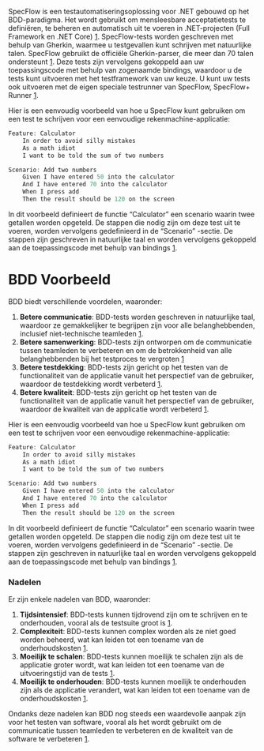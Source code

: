 SpecFlow is een testautomatiseringsoplossing voor .NET gebouwd op het BDD-paradigma. Het wordt gebruikt om mensleesbare acceptatietests te definiëren, te beheren en automatisch uit te voeren in .NET-projecten (Full Framework en .NET Core) [1](https://docs.specflow.org/projects/specflow/en/latest/). SpecFlow-tests worden geschreven met behulp van Gherkin, waarmee u testgevallen kunt schrijven met natuurlijke talen. SpecFlow gebruikt de officiële Gherkin-parser, die meer dan 70 talen ondersteunt [1](https://docs.specflow.org/projects/specflow/en/latest/). Deze tests zijn vervolgens gekoppeld aan uw toepassingscode met behulp van zogenaamde bindings, waardoor u de tests kunt uitvoeren met het testframework van uw keuze. U kunt uw tests ook uitvoeren met de eigen speciale testrunner van SpecFlow, SpecFlow+ Runner [1](https://docs.specflow.org/projects/specflow/en/latest/).

Hier is een eenvoudig voorbeeld van hoe u SpecFlow kunt gebruiken om een ​​test te schrijven voor een eenvoudige rekenmachine-applicatie:

```cs
Feature: Calculator
    In order to avoid silly mistakes
    As a math idiot
    I want to be told the sum of two numbers

Scenario: Add two numbers
    Given I have entered 50 into the calculator
    And I have entered 70 into the calculator
    When I press add
    Then the result should be 120 on the screen
```

In dit voorbeeld definieert de functie “Calculator” een scenario waarin twee getallen worden opgeteld. De stappen die nodig zijn om deze test uit te voeren, worden vervolgens gedefinieerd in de “Scenario” -sectie. De stappen zijn geschreven in natuurlijke taal en worden vervolgens gekoppeld aan de toepassingscode met behulp van bindings [1](https://docs.specflow.org/projects/specflow/en/latest/).

# BDD Voorbeeld

BDD biedt verschillende voordelen, waaronder:

1. **Betere communicatie**: BDD-tests worden geschreven in natuurlijke taal, waardoor ze gemakkelijker te begrijpen zijn voor alle belanghebbenden, inclusief niet-technische teamleden [1](https://www.psyq.nl/angststoornis/verschillende-angststoornissen/body-dysmorphic-disorder-bdd).
2. **Betere samenwerking**: BDD-tests zijn ontworpen om de communicatie tussen teamleden te verbeteren en om de betrokkenheid van alle belanghebbenden bij het testproces te vergroten [1](https://www.psyq.nl/angststoornis/verschillende-angststoornissen/body-dysmorphic-disorder-bdd)
3. **Betere testdekking**: BDD-tests zijn gericht op het testen van de functionaliteit van de applicatie vanuit het perspectief van de gebruiker, waardoor de testdekking wordt verbeterd [1](https://www.psyq.nl/angststoornis/verschillende-angststoornissen/body-dysmorphic-disorder-bdd).
4. **Betere kwaliteit**: BDD-tests zijn gericht op het testen van de functionaliteit van de applicatie vanuit het perspectief van de gebruiker, waardoor de kwaliteit van de applicatie wordt verbeterd [1](https://www.psyq.nl/angststoornis/verschillende-angststoornissen/body-dysmorphic-disorder-bdd).

Hier is een eenvoudig voorbeeld van hoe u SpecFlow kunt gebruiken om een ​​test te schrijven voor een eenvoudige rekenmachine-applicatie:

```cs
Feature: Calculator
    In order to avoid silly mistakes
    As a math idiot
    I want to be told the sum of two numbers

Scenario: Add two numbers
    Given I have entered 50 into the calculator
    And I have entered 70 into the calculator
    When I press add
    Then the result should be 120 on the screen
```

In dit voorbeeld definieert de functie “Calculator” een scenario waarin twee getallen worden opgeteld. De stappen die nodig zijn om deze test uit te voeren, worden vervolgens gedefinieerd in de “Scenario” -sectie. De stappen zijn geschreven in natuurlijke taal en worden vervolgens gekoppeld aan de toepassingscode met behulp van bindings [1](https://www.psyq.nl/angststoornis/verschillende-angststoornissen/body-dysmorphic-disorder-bdd).

### Nadelen
Er zijn enkele nadelen van BDD, waaronder:

1. **Tijdsintensief**: BDD-tests kunnen tijdrovend zijn om te schrijven en te onderhouden, vooral als de testsuite groot is [1](https://appmaster.io/nl/blog/gedragsgestuurde-ontwikkeling-bdd).
2. **Complexiteit**: BDD-tests kunnen complex worden als ze niet goed worden beheerd, wat kan leiden tot een toename van de onderhoudskosten [1](https://appmaster.io/nl/blog/gedragsgestuurde-ontwikkeling-bdd).
3. **Moeilijk te schalen**: BDD-tests kunnen moeilijk te schalen zijn als de applicatie groter wordt, wat kan leiden tot een toename van de uitvoeringstijd van de tests [1](https://appmaster.io/nl/blog/gedragsgestuurde-ontwikkeling-bdd).
4. **Moeilijk te onderhouden**: BDD-tests kunnen moeilijk te onderhouden zijn als de applicatie verandert, wat kan leiden tot een toename van de onderhoudskosten [1](https://appmaster.io/nl/blog/gedragsgestuurde-ontwikkeling-bdd).

Ondanks deze nadelen kan BDD nog steeds een waardevolle aanpak zijn voor het testen van software, vooral als het wordt gebruikt om de communicatie tussen teamleden te verbeteren en de kwaliteit van de software te verbeteren [1](https://appmaster.io/nl/blog/gedragsgestuurde-ontwikkeling-bdd).